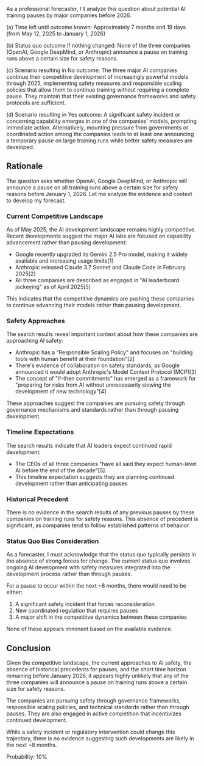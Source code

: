 As a professional forecaster, I'll analyze this question about potential AI training pauses by major companies before 2026.

(a) Time left until outcome known: Approximately 7 months and 19 days (from May 12, 2025 to January 1, 2026)

(b) Status quo outcome if nothing changed: None of the three companies (OpenAI, Google DeepMind, or Anthropic) announce a pause on training runs above a certain size for safety reasons.

(c) Scenario resulting in No outcome: The three major AI companies continue their competitive development of increasingly powerful models through 2025, implementing safety measures and responsible scaling policies that allow them to continue training without requiring a complete pause. They maintain that their existing governance frameworks and safety protocols are sufficient.

(d) Scenario resulting in Yes outcome: A significant safety incident or concerning capability emerges in one of the companies' models, prompting immediate action. Alternatively, mounting pressure from governments or coordinated action among the companies leads to at least one announcing a temporary pause on large training runs while better safety measures are developed.

## Rationale

The question asks whether OpenAI, Google DeepMind, or Anthropic will announce a pause on all training runs above a certain size for safety reasons before January 1, 2026. Let me analyze the evidence and context to develop my forecast.

### Current Competitive Landscape

As of May 2025, the AI development landscape remains highly competitive. Recent developments suggest the major AI labs are focused on capability advancement rather than pausing development:

- Google recently upgraded its Gemini 2.5 Pro model, making it widely available and increasing usage limits[1]
- Anthropic released Claude 3.7 Sonnet and Claude Code in February 2025[2]
- All three companies are described as engaged in "AI leaderboard jockeying" as of April 2025[5]

This indicates that the competitive dynamics are pushing these companies to continue advancing their models rather than pausing development.

### Safety Approaches

The search results reveal important context about how these companies are approaching AI safety:

- Anthropic has a "Responsible Scaling Policy" and focuses on "building tools with human benefit at their foundation"[2]
- There's evidence of collaboration on safety standards, as Google announced it would adopt Anthropic's Model Context Protocol (MCP)[3]
- The concept of "if-then commitments" has emerged as a framework for "preparing for risks from AI without unnecessarily slowing the development of new technology"[4]

These approaches suggest the companies are pursuing safety through governance mechanisms and standards rather than through pausing development.

### Timeline Expectations

The search results indicate that AI leaders expect continued rapid development:

- The CEOs of all three companies "have all said they expect human-level AI before the end of the decade"[5]
- This timeline expectation suggests they are planning continued development rather than anticipating pauses

### Historical Precedent

There is no evidence in the search results of any previous pauses by these companies on training runs for safety reasons. This absence of precedent is significant, as companies tend to follow established patterns of behavior.

### Status Quo Bias Consideration

As a forecaster, I must acknowledge that the status quo typically persists in the absence of strong forces for change. The current status quo involves ongoing AI development with safety measures integrated into the development process rather than through pauses.

For a pause to occur within the next ~8 months, there would need to be either:
1. A significant safety incident that forces reconsideration
2. New coordinated regulation that requires pauses
3. A major shift in the competitive dynamics between these companies

None of these appears imminent based on the available evidence.

## Conclusion

Given the competitive landscape, the current approaches to AI safety, the absence of historical precedents for pauses, and the short time horizon remaining before January 2026, it appears highly unlikely that any of the three companies will announce a pause on training runs above a certain size for safety reasons.

The companies are pursuing safety through governance frameworks, responsible scaling policies, and technical standards rather than through pauses. They are also engaged in active competition that incentivizes continued development.

While a safety incident or regulatory intervention could change this trajectory, there is no evidence suggesting such developments are likely in the next ~8 months.

Probability: 10%